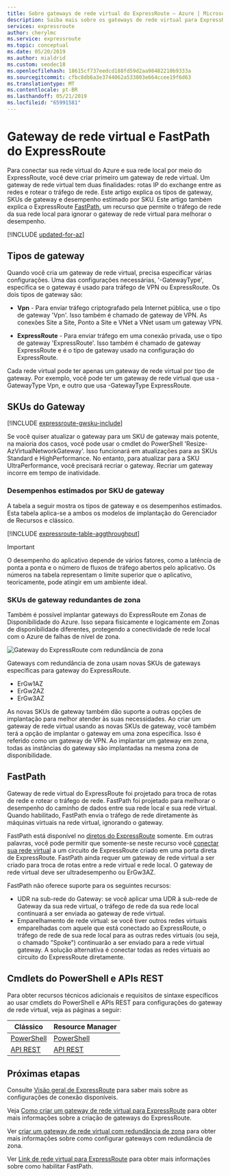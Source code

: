 ```yaml
---
title: Sobre gateways de rede virtual do ExpressRoute – Azure | Microsoft Docs
description: Saiba mais sobre os gateways de rede virtual para ExpressRoute. Este artigo inclui informações sobre tipos e SKUs de gateway.
services: expressroute
author: cherylmc
ms.service: expressroute
ms.topic: conceptual
ms.date: 05/20/2019
ms.author: mialdrid
ms.custom: seodec18
ms.openlocfilehash: 18615cf737eedcd188fd59d2aa98482210b9333a
ms.sourcegitcommit: cfbc8db6a3e3744062a533803e664ccee19f6d63
ms.translationtype: MT
ms.contentlocale: pt-BR
ms.lasthandoff: 05/21/2019
ms.locfileid: "65991581"
---
```

# <a name="expressroute-virtual-network-gateway-and-fastpath"></a>Gateway de rede virtual e FastPath do ExpressRoute
Para conectar sua rede virtual do Azure e sua rede local por meio do ExpressRoute, você deve criar primeiro um gateway de rede virtual. Um gateway de rede virtual tem duas finalidades: rotas IP do exchange entre as redes e rotear o tráfego de rede. Este artigo explica os tipos de gateway, SKUs de gateway e desempenho estimado por SKU. Este artigo também explica o ExpressRoute [FastPath](#fastpath), um recurso que permite o tráfego de rede da sua rede local para ignorar o gateway de rede virtual para melhorar o desempenho.

[!INCLUDE [updated-for-az](../../includes/updated-for-az.md)]

## <a name="gateway-types"></a>Tipos de gateway

Quando você cria um gateway de rede virtual, precisa especificar várias configurações. Uma das configurações necessárias, '-GatewayType', especifica se o gateway é usado para tráfego de VPN ou ExpressRoute. Os dois tipos de gateway são:

* **Vpn** - Para enviar tráfego criptografado pela Internet pública, use o tipo de gateway 'Vpn'. Isso também é chamado de gateway de VPN. As conexões Site a Site, Ponto a Site e VNet a VNet usam um gateway VPN.

* **ExpressRoute** - Para enviar tráfego em uma conexão privada, use o tipo de gateway 'ExpressRoute'. Isso também é chamado de gateway ExpressRoute e é o tipo de gateway usado na configuração do ExpressRoute.

Cada rede virtual pode ter apenas um gateway de rede virtual por tipo de gateway. Por exemplo, você pode ter um gateway de rede virtual que usa - GatewayType Vpn, e outro que usa -GatewayType ExpressRoute.

## <a name="gwsku"></a>SKUs do Gateway
[!INCLUDE [expressroute-gwsku-include](../../includes/expressroute-gwsku-include.md)]

Se você quiser atualizar o gateway para um SKU de gateway mais potente, na maioria dos casos, você pode usar o cmdlet do PowerShell 'Resize-AzVirtualNetworkGateway'. Isso funcionará em atualizações para as SKUs Standard e HighPerformance. No entanto, para atualizar para a SKU UltraPerformance, você precisará recriar o gateway. Recriar um gateway incorre em tempo de inatividade.

### <a name="aggthroughput"></a>Desempenhos estimados por SKU de gateway
A tabela a seguir mostra os tipos de gateway e os desempenhos estimados. Esta tabela aplica-se a ambos os modelos de implantação do Gerenciador de Recursos e clássico.

[!INCLUDE [expressroute-table-aggthroughput](../../includes/expressroute-table-aggtput-include.md)]

> [!IMPORTANT]
> O desempenho do aplicativo depende de vários fatores, como a latência de ponta a ponta e o número de fluxos de tráfego abertos pelo aplicativo. Os números na tabela representam o limite superior que o aplicativo, teoricamente, pode atingir em um ambiente ideal.
>
>

### <a name="zrgw"></a>SKUs de gateway redundantes de zona

Também é possível implantar gateways do ExpressRoute em Zonas de Disponibilidade do Azure. Isso separa fisicamente e logicamente em Zonas de disponibilidade diferentes, protegendo a conectividade de rede local com o Azure de falhas de nível de zona.

![Gateway do ExpressRoute com redundância de zona](./media/expressroute-about-virtual-network-gateways/zone-redundant.png)

Gateways com redundância de zona usam novas SKUs de gateways específicas para gateway do ExpressRoute.

* ErGw1AZ
* ErGw2AZ
* ErGw3AZ

As novas SKUs de gateway também dão suporte a outras opções de implantação para melhor atender às suas necessidades. Ao criar um gateway de rede virtual usando as novas SKUs de gateway, você também terá a opção de implantar o gateway em uma zona específica. Isso é referido como um gateway de VPN. Ao implantar um gateway em zona, todas as instâncias do gateway são implantadas na mesma zona de disponibilidade.

## <a name="fastpath"></a>FastPath
Gateway de rede virtual do ExpressRoute foi projetado para troca de rotas de rede e rotear o tráfego de rede. FastPath foi projetado para melhorar o desempenho do caminho de dados entre sua rede local e sua rede virtual. Quando habilitado, FastPath envia o tráfego de rede diretamente às máquinas virtuais na rede virtual, ignorando o gateway. 

FastPath está disponível no [diretos do ExpressRoute](expressroute-erdirect-about.md) somente. Em outras palavras, você pode permitir que somente-se neste recurso você [conectar sua rede virtual](expressroute-howto-linkvnet-arm.md) a um circuito de ExpressRoute criado em uma porta direta de ExpressRoute. FastPath ainda requer um gateway de rede virtual a ser criado para troca de rotas entre a rede virtual e rede local. O gateway de rede virtual deve ser ultradesempenho ou ErGw3AZ.

FastPath não oferece suporte para os seguintes recursos:
* UDR na sub-rede do Gateway: se você aplicar uma UDR à sub-rede de Gateway da sua rede virtual, o tráfego de rede da sua rede local continuará a ser enviada ao gateway de rede virtual.
* Emparelhamento de rede virtual: se você tiver outros redes virtuais emparelhadas com aquele que está conectado ao ExpressRoute, o tráfego de rede de sua rede local para as outras redes virtuais (ou seja, o chamado "Spoke") continuarão a ser enviado para a rede virtual gateway. A solução alternativa é conectar todas as redes virtuais ao circuito do ExpressRoute diretamente.

## <a name="resources"></a>Cmdlets do PowerShell e APIs REST
Para obter recursos técnicos adicionais e requisitos de sintaxe específicos ao usar cmdlets do PowerShell e APIs REST para configurações do gateway de rede virtual, veja as páginas a seguir:

| **Clássico** | **Resource Manager** |
| --- | --- |
| [PowerShell](https://docs.microsoft.com/powershell/module/servicemanagement/azure/?view=azuresmps-4.0.0#azure) |[PowerShell](https://docs.microsoft.com/powershell/module/az.network#networking) |
| [API REST](https://msdn.microsoft.com/library/jj154113.aspx) |[API REST](https://msdn.microsoft.com/library/mt163859.aspx) |

## <a name="next-steps"></a>Próximas etapas
Consulte [Visão geral de ExpressRoute](expressroute-introduction.md) para saber mais sobre as configurações de conexão disponíveis.

Veja [Como criar um gateway de rede virtual para ExpressRoute](expressroute-howto-add-gateway-resource-manager.md) para obter mais informações sobre a criação de gateways do ExpressRoute.

Ver [criar um gateway de rede virtual com redundância de zona](../../articles/vpn-gateway/create-zone-redundant-vnet-gateway.md) para obter mais informações sobre como configurar gateways com redundância de zona.

Ver [Link de rede virtual para ExpressRoute](expressroute-howto-linkvnet-arm.md) para obter mais informações sobre como habilitar FastPath. 
